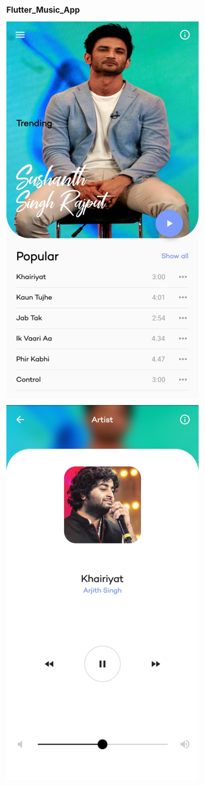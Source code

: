 
## Flutter_Music_App


![Output1](https://raw.githubusercontent.com/nikhilgubbi/FLUTTER_MUSIC_APP/master/output1.jpg)


![Output2](https://raw.githubusercontent.com/nikhilgubbi/FLUTTER_MUSIC_APP/master/output2.jpg)


